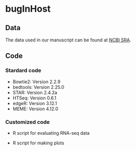 # bugInHost
## Data
The data used in our manuscript can be found at [NCBI SRA](https://www.ncbi.nlm.nih.gov/Traces/study/?query_key=2&WebEnv=NCID_1_121817164_130.14.18.97_5555_1579536043_3413626408_0MetA0_S_HStore&o=acc_s%3Aa).

## Code
### Stardard code
* Bowtie2: Version 2.2.9
* bedtools: Version 2.25.0
* STAR: Version 2.4.2a
* HTSeq: Version 0.6.1
* edgeR:  Version 3.12.1
* MEME: Version 4.12.0

### Customized code
* R script for evaluating RNA-seq data

* R script for making plots



